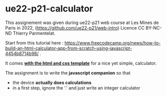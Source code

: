 # ue22-p21-calculator

This assignement was given during ue22-p21 web course at Les Mines de Paris in 2022, (https://github.com/ue22-p21/web-intro) Licence CC BY-NC-ND Thierry Parmentelat.

Start from this tutorial here :
https://www.freecodecamp.org/news/how-to-build-an-html-calculator-app-from-scratch-using-javascript-4454b8714b98/ .

It comes [**with the html and css template**](https://codepen.io/zellwk/pen/pLgmGL) for a nice yet simple, calculator.

The assignment is to write the **javascript companion** so that

* the device **actually does calculations**
* in a first step, ignore the '.' and just write an integer calculator
